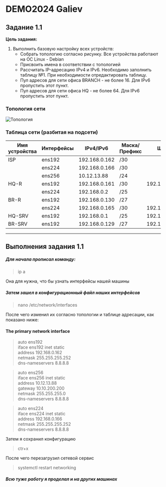 # DEMO2024 Galiev

## Задание 1.1
__Цель задания:__
1. Выполнить базовую настройку всех устройств:
    - Собрать топологию согласно рисунку. Все устройства работают на OC Linux - Debian  
    - Присвоить имена в соответствии с топологией  
    - Рассчитать IP-адресацию IPv4 и IPv6. Необходимо заполнить таблицу №1. При необходимости отредактировать таблицу.  
    - Пул адресов для сети офиса BRANCH - не более 16. Для IPv6 пропустить этот пункт.  
    - Пул адресов для сети офиса HQ - не более 64. Для IPv6 пропустить этот пункт.  

### Топология сети
![Топология](https://github.com/Clover136/demo2024/assets/148867684/2f2aac75-97a7-4aad-b53f-5aa482b7409c)


### Таблица сети (разбитая на подсети)
|Имя устройства|Интерфейсы|  IPv4/IPv6  |Маска/Префикс|     Шлюз    |
|--------------|----------|-------------|-------------|-------------|
| ISP          | ens192   | 192.168.0.162 | /30         |             |
|              | ens224   | 192.168.0.166 | /30         |             |
|              | ens256   | 10.12.13.88 | /24         |             |
| HQ-R         | ens192   | 192.168.0.161     | /30         | 192.168.0.162     |
|              | ens224   | 192.168.0.2 | /25         |             | 
| BR-R         | ens192   | 192.168.0.130 | /27         |             |
|              | ens224   | 192.168.0.165     | /30         | 192.168.0.166 |
| HQ-SRV       | ens192   | 192.168.0.1 | /25         | 192.168.0.2 |
| BR-SRV       | ens192   | 192.168.0.129| /27         | 192.168.0.130 |
---
## Выполнения задания 1.1
##### Для начала прописал команду:
> ip a
> 
Она для нужна, что бы узнать интерфейсы нашей машины

##### Затем зашел в конфигурационный файл наших интерфейсов
> nano /etc/network/interfaces

После чего изменил их согласно топологии и таблице адресации, как показано ниже:

 #### The primary network interface

 > auto ens192  
 > iface ens192 inet static  
 > address 192.168.0.162  
 > netmask 255.255.255.252  
 > dns-nameservers 8.8.8.8  

 > auto ens256  
 > iface ens256 inet static  
 > address 10.12.13.88  
 > gateway 10.10.200.200  
 > netmask 255.255.255.0  
 > dns-nameservers 8.8.8.8  

 > auto ens224  
 > iface ens224 inet static  
 > address 192.168.0.166  
 > netmask 255.255.255.252  
 > dns-nameservers 8.8.8.8

Затем я сохранил конфигурацию
> ctr+x

После чего перезагрузил сетевой сервис
> systemctl restart networking

##### Всю туже работу я проделал и на других машинах

